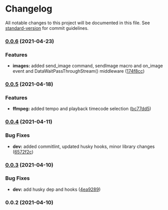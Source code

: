 # Changelog

All notable changes to this project will be documented in this file. See [standard-version](https://github.com/conventional-changelog/standard-version) for commit guidelines.

### [0.0.6](https://github.com/OnkelTem/ts-zello/compare/v0.0.5...v0.0.6) (2021-04-23)


### Features

* **images:** added send_image command, sendImage macro and on_image event and DataWaitPassThroughStream() middleware ([174f8cc](https://github.com/OnkelTem/ts-zello/commit/174f8ccf4746dee4b3c4bae6b6035072093e756a))

### [0.0.5](https://github.com/OnkelTem/ts-zello/compare/v0.0.4...v0.0.5) (2021-04-18)


### Features

* **ffmpeg:** added tempo and playback timecode selection ([bc77dd5](https://github.com/OnkelTem/ts-zello/commit/bc77dd57a1bc4dc88217a8b1eab3628a9897141b))

### [0.0.4](https://github.com/OnkelTem/ts-zello/compare/v0.0.3...v0.0.4) (2021-04-11)


### Bug Fixes

* **dev:** added commitlint, updated husky hooks, minor library changes ([6572f2c](https://github.com/OnkelTem/ts-zello/commit/6572f2cf7b33f34b537289f2e629d2334ff5f501))

### [0.0.3](https://github.com/OnkelTem/ts-zello/compare/v0.0.2...v0.0.3) (2021-04-10)


### Bug Fixes

* **dev:** add husky dep and hooks ([4ea9289](https://github.com/OnkelTem/ts-zello/commit/4ea92898cf4faa8fa8dcbd892365d9717b815f95))

### 0.0.2 (2021-04-10)
